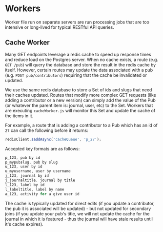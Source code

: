 # Workers

Worker file run on separate servers are run processing jobs that are too intensive or long-lived for typical RESTful API queries.

## Cache Worker

Many GET endpoints leverage a redis cache to speed up response times and reduce load on the Postgres server. When no cache exists, a route (e.g. `GET /pub`) will query the database and store the result in the redis cache by itself. However, certain routes may update the data associated with a pub (e.g. `POST pub/contributors`) requiring that the cache be invalidated or updated. 

We use the same redis database to store a Set of ids and slugs that need their caches updated. Routes that modify more complex GET requests (like adding a contributor or a new version) can simply add the value of the Pub (or whatever the parent item is: journal, user, etc) to the Set. Workers that are executing `cacheWorker.js` will monitor this Set and update the cache of the items in it.

For example, a route that is adding a contributor to a Pub which has an id of `27` can call the following before it returns:

```js
redisClient.saddAsync('cacheQueue', 'p_27');
```

Accepted key formats are as follows:
```js
p_123, pub by id
p_mypubslug, pub by slug
u_123, user by id
u_myusername, user by username
j_123, journal by id
j_journaltitle, journal by title
l_123, label by id
l_labeltitle, label by name
a_123, activity for a give user id
```

The cache is typically updated for direct edits (if you update a contributor, the pub it is associated will be updated) - but not updated for secondary joins (if you update your pub's title, we will not update the cache for the journal in which it is featured - thus the journal will have stale results until it's cache expires).